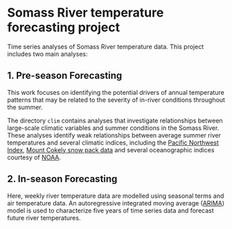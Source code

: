 # Somass River temperature forecasting project

Time series analyses of Somass River temperature data. 
This project includes two main analyses:

## 1. Pre-season Forecasting 
This work focuses on identifying the potential drivers of annual temperature patterns that may be related to the severity of in-river conditions throughout the summer.

The directory `clim` contains analyses that investigate relationships between large-scale climatic variables and summer conditions in the Somass River. These analyses identify weak relationships between average summer river temperatures and several climatic indices, including the [Pacific Northwest Index](https://www.cbr.washington.edu/dart/pni), [Mount Cokely snow pack data](https://aqrt.nrs.gov.bc.ca/Data/Location/Summary/Location/3B02A/Interval/Latest) and several oceanographic indices courtesy of [NOAA](https://www.ncei.noaa.gov/access/monitoring/enso/sst). 

## 2. In-season Forecasting
Here, weekly river temperature data are modelled using seasonal terms and air temperature data. An autoregressive integrated moving average ([ARIMA](https://otexts.com/fpp2/arima.html)) model is used to characterize five years of time series data and forecast future river temperatures. 
